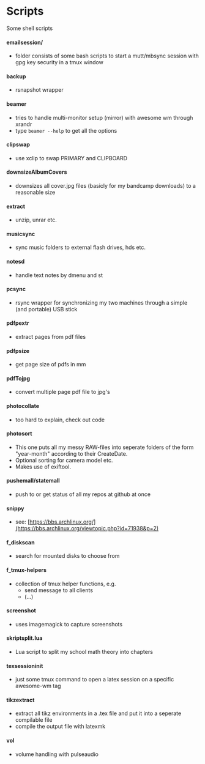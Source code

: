 # Scripts

Some shell scripts

#### emailsession/
- folder consists of some bash scripts to start a mutt/mbsync session with gpg key security in a tmux window

#### backup
- rsnapshot wrapper

#### beamer
- tries to handle multi-monitor setup (mirror) with awesome wm through xrandr
- type `beamer --help` to get all the options

#### clipswap
- use xclip to swap PRIMARY and CLIPBOARD

#### downsizeAlbumCovers
- downsizes all cover.jpg files (basicly for my bandcamp downloads) to a reasonable size

#### extract
- unzip, unrar etc.

#### musicsync
- sync music folders to external flash drives, hds etc.

#### notesd
- handle text notes by dmenu and st

#### pcsync
- rsync wrapper for synchronizing my two machines through a simple (and portable) USB stick

#### pdfpextr
- extract pages from pdf files

#### pdfpsize
- get page size of pdfs in mm

#### pdfTojpg
- convert multiple page pdf file to jpg's

#### photocollate
- too hard to explain, check out code

#### photosort
- This one puts all my messy RAW-files into seperate folders of the form "year-month" according to their CreateDate. 
- Optional sorting for camera model etc.
- Makes use of exiftool.

#### pushemall/statemall
- push to or get status of all my repos at github at once

#### snippy
- see: [https://bbs.archlinux.org/](https://bbs.archlinux.org/viewtopic.php?id=71938&p=2)

#### f_diskscan
- search for mounted disks to choose from

#### f_tmux-helpers
- collection of tmux helper functions, e.g.
  - send message to all clients
  - (...)

#### screenshot
- uses imagemagick to capture screenshots

#### skriptsplit.lua
- Lua script to split my school math theory into chapters

#### texsessioninit
- just some tmux command to open a latex session on a specific awesome-wm tag

#### tikzextract
- extract all tikz environments in a .tex file and put it into a seperate compilable file
- compile the output file with latexmk

#### vol
- volume handling with pulseaudio

